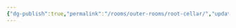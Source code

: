 ```yaml
---
{"dg-publish":true,"permalink":"/rooms/outer-rooms/root-cellar/","updated":"2025-04-12T16:05:45.465+01:00"}
---
```

